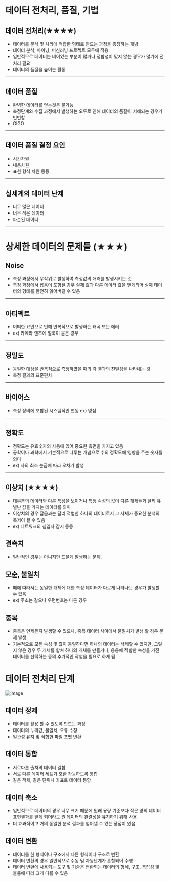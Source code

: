 # 데이터 전처리, 품질, 기법
## 데이터 전처리(★★★★)
- 데이터를 분석 및 처리에 적합한 형태로 만드는 과정을 총칭하는 개념
- 데이터 분석, 마이닝, 머신러닝 프로젝트 모두에 적용
- 일반적으로 데이터는 비어있는 부분이 많거나 정합성이 맞지 않는 경우가 많기에 전처리 필요
- 데이터의 품질을 높이는 활동
<hr>

## 데이터 품질
- 완벽한 데이터를 얻는것은 불가능
- 측정단계와 수집 과정에서 발생하는 오류로 인해 데이터의 품질이 저해되는 경우가 빈번함
- GIGO
<hr>

## 데이터 품질 결정 요인
 - 시간차원
 - 내용차원
 - 표현 형식 차원 등등 
  
<hr>

## 실세계의 데이터 난제
- 너무 많은 데이터
- 너무 적은 데이터
- 파손된 데이터
<hr>

# 상세한 데이터의 문제들 (★★★)

## Noise
- 측정 과정에서 무작위로 발생하여 측정값의 애러를 발생시키는 것
- 측정 과정에서 잡음이 포함될 경우 실제 값과 다른 데이터 값을 얻게되어 실제 데이터의 형태를 완전히 잃어버릴 수 있음
<hr>

## 아티펙트
- 어떠한 요인으로 인해 반복적으로 발생하는 왜곡 또는 에러
- ex) 카메라 렌즈에 얼룩이 묻은 경우
<hr>

## 정밀도
- 동일한 대상을 반복적으로 측정하였을 때의 각 결과의 친밀성을 나타내는 것 
- 측정 결과의 표준편차
<hr>

## 바이어스
- 측정 장비에 포함된 시스템적인 변동 ex) 영점

<hr>

## 정확도
- 정확도는 유효숫자의 사용에 있어 중요한 측면을 가지고 있음
- 공학이나 과학에서 기본적으로 다루는 개념으로 수의 정확도에 영향을 주는 숫자를 의미
- ex) 자의 최소 눈금에 따라 오차가 발생
<hr>

## 이상치 (★★★★)
- 대부분의 데이터와 다른 특성을 보이거나 특정 속성의 값이 다른 개체들과 달리 유별난 값을 가지는 데이터를 의미
- 이상치의 경우 잡음과는 달리 적법한 하나의 데이터로서 그 자체가 중요한 분석의 목저이 될 수 있음
- ex) 네트워크의 침입자 감시 등등

## 결측치
- 일반적인 경우는 아니지만 드물게 발생하는 문제.

## 모순, 불일치
- 때에 따라서는 동일한 개체에 대한 측정 데이터가 다르게 나타나는 경우가 발생할 수 있음
- ex) 주소는 같으나 우편번호는 다른 경우

## 중복
- 중복은 언제든지 발생할 수 있으나, 중복 데이터 사이에서 불일치가 발생 할 경우 문제 발생
- 기본적으로 모든 속성 및 값이 동일하다면 하나의 데이터는 삭제할 수 있지만, 그렇지 않은 경우 두 개체를 합쳐 하나의 개체를 만들거나, 응용에 적합한 속성을 가진 데이터를 선택하는 등의 추가적인 작업을 필요로 하게 됨

# 데이터 전처리 단계

![image](https://user-images.githubusercontent.com/22341383/130607910-edb793ab-4621-4620-a7f8-1d7c8d1755e9.png)


## 데이터 정제
- 데이터를 활용 할 수 있도록 만드는 과정
- 데이터의 누락값, 불일치, 오류 수정
- 일관성 유지 및 적합한 파일 포맷 변환

## 데이터 통합
- 서로다른 출처의 데이터 결합
- 서로 다른 데이터 세트가 호환 가능하도록 통합
- 같은 객체, 같은 단위나 좌표로 데이터 통합

## 데이터 축소
- 일반적으로 데이터의 경우 너무 크기 때문에 원래 용량 기준보다 작은 양의 데이터 표현결과를 얻게 되더라도 원 데이터의 완결성을 유지하기 위해 사용
- 더 효과적이고 거의 동일한 분석 결과를 얻어낼 수 있는 장점이 있음

## 데이터 변환
- 데이터를 한 형식이나 구조에서 다른 형식이나 구조로 변환
- 데이터 변환의 경우 일반적으로 수동 및 자동단계가 혼합되어 수행
- 데이터 변환에 사용되는 도구 및 기술은 변환되는 데이터의 형식, 구조, 복잡성 및 볼륨에 따라 크게 다를 수 있음

